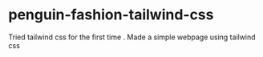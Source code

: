 # penguin-fashion-tailwind-css
Tried tailwind css for the first time . Made a simple webpage using tailwind css
